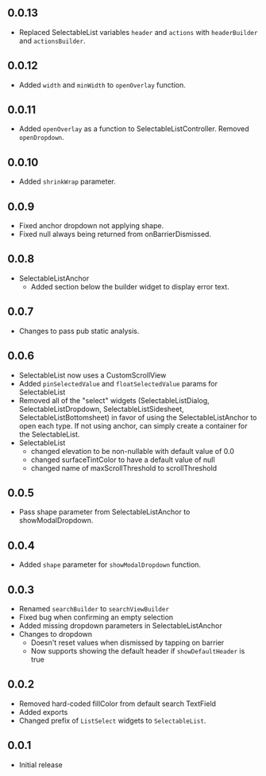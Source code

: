 ## 0.0.13

- Replaced SelectableList variables `header` and `actions` with `headerBuilder` and `actionsBuilder`.

## 0.0.12

- Added `width` and `minWidth` to `openOverlay` function.

## 0.0.11

- Added `openOverlay` as a function to SelectableListController. Removed `openDropdown`.

## 0.0.10

- Added `shrinkWrap` parameter.

## 0.0.9

- Fixed anchor dropdown not applying shape.
- Fixed null always being returned from onBarrierDismissed.

## 0.0.8

- SelectableListAnchor
	- Added section below the builder widget to display error text.

## 0.0.7

- Changes to pass pub static analysis.

## 0.0.6

- SelectableList now uses a CustomScrollView
- Added `pinSelectedValue` and `floatSelectedValue` params for SelectableList
- Removed all of the "select" widgets (SelectableListDialog, SelectableListDropdown, SelectableListSidesheet, SelectableListBottomsheet) in favor of using the SelectableListAnchor to open each type. If not using anchor, can simply create a container for the SelectableList.
- SelectableList
	- changed elevation to be non-nullable with default value of 0.0
	- changed surfaceTintColor to have a default value of null
	- changed name of maxScrollThreshold to scrollThreshold

## 0.0.5

- Pass shape parameter from SelectableListAnchor to showModalDropdown.

## 0.0.4

- Added `shape` parameter for `showModalDropdown` function.

## 0.0.3

- Renamed `searchBuilder` to `searchViewBuilder`
- Fixed bug when confirming an empty selection
- Added missing dropdown parameters in SelectableListAnchor
- Changes to dropdown
	- Doesn't reset values when dismissed by tapping on barrier
	- Now supports showing the default header if `showDefaultHeader` is true

## 0.0.2

- Removed hard-coded fillColor from default search TextField
- Added exports
- Changed prefix of `ListSelect` widgets to `SelectableList`.

## 0.0.1

- Initial release
